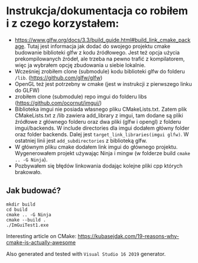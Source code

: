 # Instrukcja/dokumentacja co robiłem i z czego korzystałem:

- https://www.glfw.org/docs/3.3/build_guide.html#build_link_cmake_package. Tutaj jest informacja jak dodać do swojego projektu cmake budowanie biblioteki glfw z kodu źródłowego. Jest też opcja użycia prekompilowanych źródeł, ale trzeba na pewno trafić z kompilatorem, więc ja wybrałem opcję zbudowania u siebie lokalnie.
- Wcześniej zrobiłem clone (submodule) kodu biblioteki glfw do folderu `/lib`. (https://github.com/glfw/glfw)
- OpenGL też jest potrzebny w cmake (jest w instrukcji z pierwszego linku do GLFW)
- zrobiłem clone (submodule) repo imgui do folderu libs (https://github.com/ocornut/imgui/)
- Biblioteka imgui nie posiada własnego pliku CMakeLists.txt. Zatem plik CMakeLists.txt z /lib zawiera add_library z imgui,
tam dodane są pliki źródłowe z głównego folderu oraz dwa pliki (glfw i opengl) z folderu imgui/backends. W include directories dla imgui dodałem główny folder oraz folder backends. Dalej jest `target_link_libraries(imgui glfw)`. W ostatniej linii jest `add_subdirectories` z biblioteką glfw.
- W głównym pliku cmake dodałem link imgui do głównego projektu. Wygenerowałem projekt używając Ninja i mingw (w folderze build `cmake .. -G Ninja`).
- Pozbywałem się błędów linkowania dodając kolejne pliki cpp których brakowało.

## Jak budować?
```
mkdir build
cd build
cmake .. -G Ninja
cmake --build .
./ImGuiTest1.exe
```

Interesting article on CMake: https://kubasejdak.com/19-reasons-why-cmake-is-actually-awesome

Also generated and tested with `Visual Studio 16 2019` generator.
